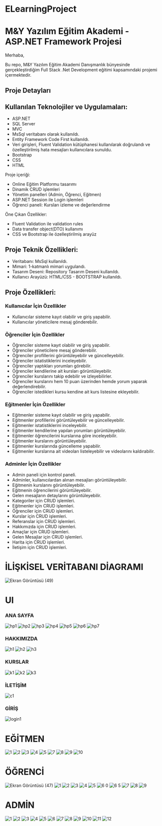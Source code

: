 # ELearningProject
# M&Y Yazılım Eğitim Akademi - ASP.NET Framework Projesi

Merhaba,

Bu repo, M&Y Yazılım Eğitim Akademi Danışmanlık bünyesinde gerçekleştirdiğim Full Stack .Net Development eğitimi kapsamındaki projemi içermektedir.

## Proje Detayları

 ## Kullanılan Teknolojiler ve Uygulamaları:
- ASP.NET
- SQL Server
- MVC
- MsSql veritabanı olarak kullanıldı.
- Entity Framework Code First kullanıldı.
- Veri girişleri, Fluent Validation kütüphanesi kullanılarak doğrulandı ve özelleştirilmiş hata mesajları kullanıcılara sunuldu.
- Bootstrap
- CSS
- HTML

Proje içeriği:
- Online Eğitim Platformu tasarımı
- Dinamik CRUD işlemleri
- Yönetim panelleri (Admin, Öğrenci, Eğitmen)
- ASP.NET Session ile Login işlemleri
- Öğrenci paneli: Kursları izleme ve değerlendirme

Öne Çıkan Özellikler:
- Fluent Validation ile validation rules
- Data transfer object(DTO) kullanımı
- CSS ve Bootstrap ile özelleştirilmiş arayüz

## Proje Teknik Özellikleri:

- Veritabanı: MsSql kullanıldı.
- Mimari: 1-katmanlı mimari uygulandı.
- Tasarım Deseni: Repository Tasarım Deseni kullanıldı.
- Kullanıcı Arayüzü: HTML/CSS - BOOTSTRAP kullanıldı.

## Proje Özellikleri:

### Kullanıcılar İçin Özellikler

- Kullanıcılar sisteme kayıt olabilir ve giriş yapabilir.
- Kullanıcılar yöneticilere mesaj gönderebilir.

### Öğrenciler İçin Özellikler

- Öğrenciler sisteme kayıt olabilir ve giriş yapabilir.
- Öğrenciler yöneticilere mesaj gönderebilir.
- Öğrenciler profillerini görüntüleyebilir ve güncelleyebilir.
- Öğrenciler istatistiklerini inceleyebilir.
- Öğrenciler yaptıkları yorumları görebilir.
- Öğrenciler kendilerine ait kursları görüntüleyebilir.
- Öğrenciler kurslarını takip edebilir ve izleyebilirler.
- Öğrenciler kurslarını hem 10 puan üzerinden hemde yorum yaparak değerlendirebilir.
- Öğrenciler istedikleri kursu kendine ait kurs listesine ekleyebilir.

### Eğitmenler İçin Özellikler

- Eğitmenler sisteme kayıt olabilir ve giriş yapabilir.
- Eğitmenler profillerini görüntüleyebilir ve güncelleyebilir.
- Eğitmenler istatistiklerini inceleyebilir.
- Eğitmenler kendilerine yapılan yorumları görüntüleyebilir.
- Eğitmenler öğrencilerini kurslarına göre inceleyebilir.
- Eğitmenler kurslarını görüntüleyebilir.
- Eğitmenler kurslarında güncelleme yapabilir.
- Eğitmenler kurslarına ait videoları listeleyebilir ve videolarını kaldırabilir.

### Adminler İçin Özellikler

- Admin paneli için kontrol paneli.
- Adminler, kullanıcılardan alınan mesajları görüntüleyebilir.
- Eğitmenin kurslarını görüntüleyebilir.
- Eğitmenin öğrencilerini görüntüleyebilir.
- Gelen mesajların detaylarını görüntüleyebilir.
- Kategoriler için CRUD işlemleri.
- Eğitmenler için CRUD işlemleri.
- Öğrenciler için CRUD işlemleri.
- Kurslar için CRUD işlemleri.
- Referanslar için CRUD işlemleri.
- Hakkımızda için CRUD işlemleri.
- Amaçlar için CRUD işlemleri.
- Gelen Mesajlar için CRUD işlemleri.
- Harita için CRUD işlemleri.
- İletişim için CRUD işlemleri.

# İLİŞKİSEL VERİTABANI DİAGRAMI
![Ekran Görüntüsü (49)](https://github.com/kkelesyusuf23/ELearningProject/assets/148692615/ece22298-7712-4d62-9ac1-1c8d33c1c17c)

# UI

### ANA SAYFA
![hp1](https://github.com/kkelesyusuf23/ELearningProject/assets/148692615/e600af11-dfd6-4303-bf2a-d4e9d2680834)
![hp2](https://github.com/kkelesyusuf23/ELearningProject/assets/148692615/75e79cf3-5819-4e27-9f72-66c2982b4524)
![hp3](https://github.com/kkelesyusuf23/ELearningProject/assets/148692615/043eeeb3-4db4-47e7-8bbd-8f56f2fd14fd)
![hp4](https://github.com/kkelesyusuf23/ELearningProject/assets/148692615/f73e9801-4232-4377-a445-c33df6fa4e61)
![hp5](https://github.com/kkelesyusuf23/ELearningProject/assets/148692615/0f1fc06a-e01a-4922-a7cc-89cc0a7329fc)
![hp6](https://github.com/kkelesyusuf23/ELearningProject/assets/148692615/86ec8b34-f944-4525-8785-8e21fe6e2577)
![hp7](https://github.com/kkelesyusuf23/ELearningProject/assets/148692615/ce272467-16b8-46c9-9f93-65a9c574223e)

### HAKKIMIZDA
![h1](https://github.com/kkelesyusuf23/ELearningProject/assets/148692615/e5d9ae52-52c1-477b-8c66-d7e71b1e74e0)
![h2](https://github.com/kkelesyusuf23/ELearningProject/assets/148692615/4411c92b-b2e1-4955-9135-558c0953ac3c)
![h3](https://github.com/kkelesyusuf23/ELearningProject/assets/148692615/ef101999-bb3a-488e-91e1-5202f87a9a4a)

### KURSLAR
![k1](https://github.com/kkelesyusuf23/ELearningProject/assets/148692615/098445cd-e420-47b6-81ff-58ec38e05d5c)
![k2](https://github.com/kkelesyusuf23/ELearningProject/assets/148692615/e0c1718d-fbcc-4cba-9996-1a3627e817b9)
![k3](https://github.com/kkelesyusuf23/ELearningProject/assets/148692615/e2167d25-a980-4cf9-92fb-a15067893fdc)

### İLETİŞİM
![c1](https://github.com/kkelesyusuf23/ELearningProject/assets/148692615/0f618605-24d9-4ae1-8d0a-6a20893ba8aa)

### GİRİŞ
![login1](https://github.com/kkelesyusuf23/ELearningProject/assets/148692615/e49b6f74-c359-4d46-87e8-ee2ea0583324)


# EĞİTMEN
![1](https://github.com/kkelesyusuf23/ELearningProject/assets/148692615/194ed415-ad51-40f9-9d61-55103eb4c977)
![2](https://github.com/kkelesyusuf23/ELearningProject/assets/148692615/bdc56579-f9fb-44aa-9fff-a66ce30eb69c)
![3](https://github.com/kkelesyusuf23/ELearningProject/assets/148692615/5b2d98dd-6f8a-464c-8de4-9668962ad15c)
![4](https://github.com/kkelesyusuf23/ELearningProject/assets/148692615/c31297c8-1c3c-4305-882a-a66d8e99ecc7)
![5](https://github.com/kkelesyusuf23/ELearningProject/assets/148692615/80400e1b-f3e3-49d8-aab3-6b1040984754)
![7](https://github.com/kkelesyusuf23/ELearningProject/assets/148692615/73676e90-3db9-4fa5-a879-f7318e0d3c06)
![8](https://github.com/kkelesyusuf23/ELearningProject/assets/148692615/9368a8d9-0da8-4341-8299-9ffbc23f0189)
![9](https://github.com/kkelesyusuf23/ELearningProject/assets/148692615/b238f75e-39d6-42fc-a901-f89afc4bf7b1)
![10](https://github.com/kkelesyusuf23/ELearningProject/assets/148692615/4c050b31-b29e-48d2-9375-305ab88064dc)

# ÖĞRENCİ
![Ekran Görüntüsü (47)](https://github.com/kkelesyusuf23/ELearningProject/assets/148692615/25caffa4-82ef-4bc0-91f0-afbc424a883f)
![1](https://github.com/kkelesyusuf23/ELearningProject/assets/148692615/bb3e5086-5d1b-4d31-8d3d-8e4965c88b8f)
![2](https://github.com/kkelesyusuf23/ELearningProject/assets/148692615/c3bf4223-b541-47b9-b51f-cc9fa7ddc943)
![3](https://github.com/kkelesyusuf23/ELearningProject/assets/148692615/ebcb451a-0bb8-4821-acd6-5fb1637edabf)
![4](https://github.com/kkelesyusuf23/ELearningProject/assets/148692615/4540e846-756b-4cad-a673-bdbc47341319)
![5](https://github.com/kkelesyusuf23/ELearningProject/assets/148692615/b997c009-619c-4748-aab4-c9ee96f857e0)
![6 0](https://github.com/kkelesyusuf23/ELearningProject/assets/148692615/be318b62-dbc9-4ffd-a189-1bfb7cf911a2)
![6 5](https://github.com/kkelesyusuf23/ELearningProject/assets/148692615/e43e1532-8026-4a1b-b56a-e10e3ec79c82)
![7](https://github.com/kkelesyusuf23/ELearningProject/assets/148692615/69e0649b-18da-44c0-9b9e-7e9bd4e74c81)
![8](https://github.com/kkelesyusuf23/ELearningProject/assets/148692615/015c4e55-b51a-4322-91ad-568e7f4a5042)
![9](https://github.com/kkelesyusuf23/ELearningProject/assets/148692615/b63b82df-1d68-478c-bc91-a4e44131f91a)

# ADMİN
![1](https://github.com/kkelesyusuf23/ELearningProject/assets/148692615/e0d20e7e-e0ff-4eeb-a158-b41a3b104c54)
![2](https://github.com/kkelesyusuf23/ELearningProject/assets/148692615/4cb6de50-c7c9-4c39-ad8f-9cc6f72488a7)
![3](https://github.com/kkelesyusuf23/ELearningProject/assets/148692615/e76166cf-9249-44de-b8cb-77503df49c17)
![4](https://github.com/kkelesyusuf23/ELearningProject/assets/148692615/ee0c04d9-bb5d-4615-8f89-a788ee37319c)
![5](https://github.com/kkelesyusuf23/ELearningProject/assets/148692615/9e783438-0e21-4d90-913f-d307bcf9ade4)
![6](https://github.com/kkelesyusuf23/ELearningProject/assets/148692615/81fe57d7-9027-40a1-9ef2-2bc5359090ed)
![7](https://github.com/kkelesyusuf23/ELearningProject/assets/148692615/eaca96dc-8c10-4b36-92b9-7c90b4b153d6)
![8](https://github.com/kkelesyusuf23/ELearningProject/assets/148692615/b72db3e5-30d5-4355-a2fd-c688ce39b364)
![9](https://github.com/kkelesyusuf23/ELearningProject/assets/148692615/794c42ab-98cc-4397-a7ad-2678b90c581e)
![10](https://github.com/kkelesyusuf23/ELearningProject/assets/148692615/5e3a7a94-7112-4bdc-acdd-8f669e800427)
![11](https://github.com/kkelesyusuf23/ELearningProject/assets/148692615/d435a9d7-8fb4-47d0-b510-50634c08f110)
![12](https://github.com/kkelesyusuf23/ELearningProject/assets/148692615/15bfe1f2-b73d-4996-a847-af8b45544cc9)




